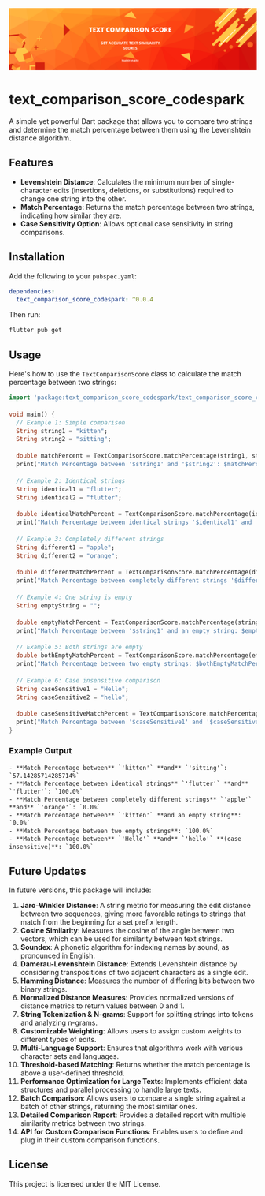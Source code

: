 
<img src="https://raw.githubusercontent.com/Katayath-Sai-Kiran/text_comparison_score_codespark/master/assets/banner.png" alt="Banner"/>

# text_comparison_score_codespark

A simple yet powerful Dart package that allows you to compare two strings and determine the match percentage between them using the Levenshtein distance algorithm.

## Features

- **Levenshtein Distance**: Calculates the minimum number of single-character edits (insertions, deletions, or substitutions) required to change one string into the other.
- **Match Percentage**: Returns the match percentage between two strings, indicating how similar they are.
- **Case Sensitivity Option**: Allows optional case sensitivity in string comparisons.

## Installation

Add the following to your `pubspec.yaml`:

```yaml
dependencies:
  text_comparison_score_codespark: ^0.0.4
```

Then run:

```bash
flutter pub get
```

## Usage

Here's how to use the `TextComparisonScore` class to calculate the match percentage between two strings:

```dart
import 'package:text_comparison_score_codespark/text_comparison_score_codespark.dart';

void main() {
  // Example 1: Simple comparison
  String string1 = "kitten";
  String string2 = "sitting";

  double matchPercent = TextComparisonScore.matchPercentage(string1, string2);
  print("Match Percentage between '$string1' and '$string2': $matchPercent%");

  // Example 2: Identical strings
  String identical1 = "flutter";
  String identical2 = "flutter";

  double identicalMatchPercent = TextComparisonScore.matchPercentage(identical1, identical2);
  print("Match Percentage between identical strings '$identical1' and '$identical2': $identicalMatchPercent%");

  // Example 3: Completely different strings
  String different1 = "apple";
  String different2 = "orange";

  double differentMatchPercent = TextComparisonScore.matchPercentage(different1, different2);
  print("Match Percentage between completely different strings '$different1' and '$different2': $differentMatchPercent%");

  // Example 4: One string is empty
  String emptyString = "";

  double emptyMatchPercent = TextComparisonScore.matchPercentage(string1, emptyString);
  print("Match Percentage between '$string1' and an empty string: $emptyMatchPercent%");

  // Example 5: Both strings are empty
  double bothEmptyMatchPercent = TextComparisonScore.matchPercentage(emptyString, emptyString);
  print("Match Percentage between two empty strings: $bothEmptyMatchPercent%");

  // Example 6: Case insensitive comparison
  String caseSensitive1 = "Hello";
  String caseSensitive2 = "hello";

  double caseSensitiveMatchPercent = TextComparisonScore.matchPercentage(caseSensitive1, caseSensitive2, caseSensitive: false);
  print("Match Percentage between '$caseSensitive1' and '$caseSensitive2' (case insensitive): $caseSensitiveMatchPercent%");
}
```

### Example Output

```
- **Match Percentage between** `'kitten'` **and** `'sitting'`: `57.14285714285714%`
- **Match Percentage between identical strings** `'flutter'` **and** `'flutter'`: `100.0%`
- **Match Percentage between completely different strings** `'apple'` **and** `'orange'`: `0.0%`
- **Match Percentage between** `'kitten'` **and an empty string**: `0.0%`
- **Match Percentage between two empty strings**: `100.0%`
- **Match Percentage between** `'Hello'` **and** `'hello'` **(case insensitive)**: `100.0%`
```

## Future Updates

In future versions, this package will include:

1. **Jaro-Winkler Distance**: A string metric for measuring the edit distance between two sequences, giving more favorable ratings to strings that match from the beginning for a set prefix length.
2. **Cosine Similarity**: Measures the cosine of the angle between two vectors, which can be used for similarity between text strings.
3. **Soundex**: A phonetic algorithm for indexing names by sound, as pronounced in English.
4. **Damerau-Levenshtein Distance**: Extends Levenshtein distance by considering transpositions of two adjacent characters as a single edit.
5. **Hamming Distance**: Measures the number of differing bits between two binary strings.
6. **Normalized Distance Measures**: Provides normalized versions of distance metrics to return values between 0 and 1.
7. **String Tokenization & N-grams**: Support for splitting strings into tokens and analyzing n-grams.
8. **Customizable Weighting**: Allows users to assign custom weights to different types of edits.
9. **Multi-Language Support**: Ensures that algorithms work with various character sets and languages.
10. **Threshold-based Matching**: Returns whether the match percentage is above a user-defined threshold.
11. **Performance Optimization for Large Texts**: Implements efficient data structures and parallel processing to handle large texts.
12. **Batch Comparison**: Allows users to compare a single string against a batch of other strings, returning the most similar ones.
13. **Detailed Comparison Report**: Provides a detailed report with multiple similarity metrics between two strings.
14. **API for Custom Comparison Functions**: Enables users to define and plug in their custom comparison functions.

## License

This project is licensed under the MIT License.

